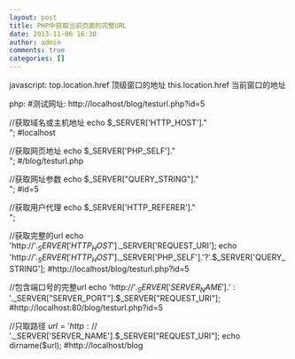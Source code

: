 ```yaml
---
layout: post
title: PHP中获取当前页面的完整URL
date: 2013-11-06 16:30
author: admin
comments: true
categories: []
---
```

javascript:
top.location.href   顶级窗口的地址
this.location.href  当前窗口的地址

php:
#测试网址:     http://localhost/blog/testurl.php?id=5

//获取域名或主机地址 
echo $_SERVER['HTTP_HOST']."<br>"; #localhost

//获取网页地址 
echo $_SERVER['PHP_SELF']."<br>"; #/blog/testurl.php

//获取网址参数 
echo $_SERVER["QUERY_STRING"]."<br>"; #id=5

//获取用户代理 
echo $_SERVER['HTTP_REFERER']."<br>"; 

//获取完整的url
echo 'http://'.$_SERVER['HTTP_HOST'].$_SERVER['REQUEST_URI'];
echo 'http://'.$_SERVER['HTTP_HOST'].$_SERVER['PHP_SELF'].'?'.$_SERVER['QUERY_STRING'];
#http://localhost/blog/testurl.php?id=5

//包含端口号的完整url
echo 'http://'.$_SERVER['SERVER_NAME'].':'.$_SERVER["SERVER_PORT"].$_SERVER["REQUEST_URI"]; 
#http://localhost:80/blog/testurl.php?id=5

//只取路径
$url='http://'.$_SERVER['SERVER_NAME'].$_SERVER["REQUEST_URI"]; 
echo dirname($url);
#http://localhost/blog
